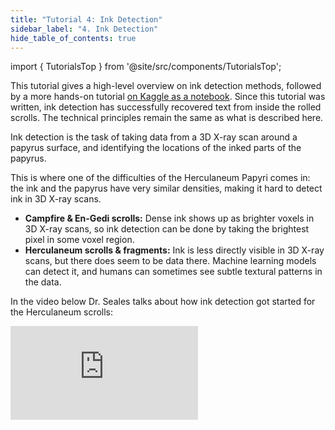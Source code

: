 ```yaml
---
title: "Tutorial 4: Ink Detection"
sidebar_label: "4. Ink Detection"
hide_table_of_contents: true
---
```


<head>
  <html data-theme="dark" />

  <meta
    name="description"
    content="A $1,000,000+ machine learning and computer vision competition"
  />

  <meta property="og:type" content="website" />
  <meta property="og:url" content="https://scrollprize.org" />
  <meta property="og:title" content="Vesuvius Challenge" />
  <meta
    property="og:description"
    content="A $1,000,000+ machine learning and computer vision competition"
  />
  <meta
    property="og:image"
    content="https://scrollprize.org/img/social/opengraph.jpg"
  />

  <meta property="twitter:card" content="summary_large_image" />
  <meta property="twitter:url" content="https://scrollprize.org" />
  <meta property="twitter:title" content="Vesuvius Challenge" />
  <meta
    property="twitter:description"
    content="A $1,000,000+ machine learning and computer vision competition"
  />
  <meta
    property="twitter:image"
    content="https://scrollprize.org/img/social/opengraph.jpg"
  />
</head>

import { TutorialsTop } from '@site/src/components/TutorialsTop';

<TutorialsTop highlightId={4} />

This tutorial gives a high-level overview on ink detection methods, followed by a more hands-on tutorial [on Kaggle as a notebook](https://www.kaggle.com/code/jpposma/vesuvius-challenge-ink-detection-tutorial).
Since this tutorial was written, ink detection has successfully recovered text from inside the rolled scrolls.
The technical principles remain the same as what is described here.

Ink detection is the task of taking data from a 3D X-ray scan around a papyrus surface, and identifying the locations of the inked parts of the papyrus.

This is where one of the difficulties of the Herculaneum Papyri comes in: the ink and the papyrus have very similar densities, making it hard to detect ink in 3D X-ray scans.

* **Campfire & En-Gedi scrolls:** Dense ink shows up as brighter voxels in 3D X-ray scans, so ink detection can be done by taking the brightest pixel in some voxel region.
* **Herculaneum scrolls & fragments:** Ink is less directly visible in 3D X-ray scans, but there does seem to be data there. Machine learning models can detect it, and humans can sometimes see subtle textural patterns in the data.

In the video below Dr. Seales talks about how ink detection got started for the Herculaneum scrolls:

<iframe className="w-[100%] aspect-video mb-4" src="https://www.youtube.com/embed/g-7-Xg75CCI?start=5930" title="YouTube video player" frameBorder="0" allow="accelerometer; autoplay; clipboard-write; encrypted-media; gyroscope; picture-in-picture; web-share" allowFullScreen/>

Not only can machine learning models detect the ink, on occasion we can see the ink directly in the 3D X-ray volumes. Here are some examples, with slices from the 3D surface volumes on the left, and infrared photos showing ink on the right (from the [data paper](https://arxiv.org/abs/2304.02084)):

<figure className="">
  <img src="/img/tutorials/ink2-alpha.png" />
</figure>

<figure className="">
  <img src="/img/tutorials/ink1-alpha.png" />

  <figcaption className="mt-0">Ink visible in 3D surface volumes (left: 3D volume slice; right: infrared photo), found by Stephen Parsons</figcaption>
</figure>

You have to look closely, but the shapes are visible!

Discoveries from the community have found widespread examples of visible ink like this inside the intact scrolls. In particular the [“crackle pattern”](https://caseyhandmer.wordpress.com/2023/08/05/reading-ancient-scrolls/) discovered by Casey Handmer has proven useful, and inspired a number of labeling approaches that successfully produce models capable of detecting ink in the scrolls.

For the purposes of the tutorial, we will use the fragment datasets, which contain ground truth ink labels made using infrared photography of the exposed writing on the surface.

At a high level, training on a fragment works like this:

<figure className="">
  <img src="/img/tutorials/ml-overview-alpha.png" />
</figure>

From a fragment (a) we obtain a 3D volume (b), from which we segment a mesh (c), around which we sample a surface volume (d). We also take an infrared photo (e) of the fragment, which we align (f) with the surface volume, and then manually turn into a binary label image (g).

We train this model by picking a pixel in the binary label image, and sampling a subvolume around the same coordinates from the surface volume. We then backpropagate the known label data to update the model weights:

<figure>
  <video autoPlay playsInline loop muted className="w-[100%] " poster="/img/tutorials/ink-training-anim3-dark.jpg">
    <source src="/img/tutorials/ink-training-anim3-dark.webm" type="video/webm"/>
    <source src="/img/tutorials/ink-training-anim3-dark.mp4" type="video/mp4"/>
  </video>
</figure>

We can then use the model to predict what a label image would have looked like, from different input data than you have trained on.

<figure>
  <video autoPlay playsInline loop muted className="w-[100%]" poster="/img/tutorials/ink-detection-anim3-dark.jpg">
    <source src="/img/tutorials/ink-detection-anim3-dark.webm" type="video/webm"/>
    <source src="/img/tutorials/ink-detection-anim3-dark.mp4" type="video/mp4"/>
  </video>
</figure>

Of course, in reality the label image on the right doesn’t come out perfectly. Stephen Parsons’ [ink-id](https://github.com/educelab/ink-id/) program is one example of an ML-based approach. It produces outputs like this (showing different training epochs in k-fold training/prediction):

<figure>
  <video autoPlay playsInline loop muted className="w-[100%] max-w-[238px]" poster="/img/landing/fragment-training2.jpg">
    <source src="/img/landing/fragment-training2.webm" type="video/webm"/>
    <source src="/img/landing/fragment-training2.mp4" type="video/mp4"/>
  </video>
  <figcaption className="mt-0">A model learning to detect ink on a fragment, showing different training epochs</figcaption>
</figure>

When running ink-id on all the public fragments, the results look like this (prediction left, infrared right):

<figure className="">
  <table className="w-[100%] max-w-[400px]">
    <tr><td className="w-50%"><img className="w-[100%]" src="/img/tutorials/f1_composite.png" /></td><td className="w-50%"><img className="w-[100%]" src="/img/tutorials/f1_ir.png" /></td></tr>
    <tr><td className="w-50%"><img className="w-[100%]" src="/img/tutorials/f2_composite.png" /></td><td className="w-50%"><img className="w-[100%]" src="/img/tutorials/f2_ir.png" /></td></tr>
    <tr><td className="w-50%"><img className="w-[100%]" src="/img/tutorials/f3_composite.png" /></td><td className="w-50%"><img className="w-[100%]" src="/img/tutorials/f3_ir.png" /></td></tr>
  </table>
  <figcaption className="mt-0">Predicted label images from ink-id (left); infrared photos (right)</figcaption>
</figure>

As you can see, some letters can be clearly seen, others not at all, and a lot of letters are somewhere in between. All fragments also have “hidden layers”: pieces of papyrus that are fused to the backs of the fragments. Running the machine model on those reveals some previously unseen letters:

<div className="flex flex-wrap items-end max-w-[500px] mb-4">
  <figure className="w-[33%]">
    <img src="/img/tutorials/f1_hidden_composite.png"/>
  </figure>
  <figure className="w-[33%]">
    <img src="/img/tutorials/f2_hidden_composite.png"/>
  </figure>
  <figure className="w-[33%]">
    <img src="/img/tutorials/f4_hidden_composite_partially_redacted.png"/>
  </figure>
  <figcaption className="mt-0">“Hidden layers” of papyrus, partially revealed by machine learning.</figcaption>
</div>

The [Ink Detection Progress Prize on Kaggle](https://www.kaggle.com/competitions/vesuvius-challenge-ink-detection/) was all about creating the best possible machine learning model for detecting ink within the fragments. Since then newer models have successfully uncovered ink in full scrolls (the [First Letters Prize](firstletters), and then the [2023 Grand Prize](grandprize)).

So how can a machine learning model detect ink? In the electron microscope images below (from the paper [From invisibility to readability: Recovering the ink of Herculaneum](https://journals.plos.org/plosone/article/file?id=10.1371/journal.pone.0215775&type=printable)), you can clearly see the difference between the inked and non-inked regions. We suspect that machine learning models are able to learn some of these features from the 3D X-ray scans.

<figure>
  <a href="/img/tutorials/sem.png" target="_blank"><img src="/img/tutorials/sem-alpha.png"  className="w-[100%]"/></a>
  <figcaption className="mt-0">Electron microscope pictures from the top (A and B) and the side (C) <a href="https://journals.plos.org/plosone/article?id=10.1371/journal.pone.0215775">(source)</a></figcaption>
</figure>

<div>The main challenges for ink detection are:</div>

* Model performance, getting more letters to be legible.
* Applying these models to the full scrolls.
* Reverse engineering the models to better understand the kind of patterns they are using to detect ink.
* Creating more ground truth data (e.g. “campfire scrolls” or synthetic data).

Now let’s create a model! This part of the tutorial is over [on Kaggle as a notebook](https://www.kaggle.com/code/jpposma/vesuvius-challenge-ink-detection-tutorial).

To run more advanced models on the [scroll segments](data_segments), check out the winning code from the [First Letters Prize](firstletters) and the [2023 Grand Prize](grandprize).

To run the Grand Prize winning model: 

1. Create a folder somewhere on your machine you'd like to store both the model and also the segment data and open a terminal from within it
2. Clone the Grand Prize repo:

```bash
git clone https://github.com/younader/Vesuvius-Grandprize-Winner.git
cd Vesuvius-Grandprize-Winner
```
3. Download and install anaconda or miniconda from: https://www.anaconda.com/download

4. Create a new Conda env and activate it

```bash
conda create -n vesuviusgp
conda activate vesuviusgp
```
5. Install the requirements

```bash
pip install -r requirements.txt
```

At this point you have the model and all the requirements on your pc. The current inference and training scripts use relative paths, all starting from the directory from which you cloned the repository.

What this means is that when you run the inference or training scripts, they are starting from that directory, and looking for the folders from there. 

The following directory structure is required, unless you want to modify the paths in the script. Note that the segment name and the _mask.png and _inklabels.png must match.  
.
└── Vesuvius-Grandprize-Winner-main/
    ├── eval_scrolls/
    │   └── segment1/
    │       ├── layers/
    │       │   └── 00.tif
    │       └── segment1_mask.png
    └── train_scrolls/
        └── segment1/
            ├── layers/
            │   └── 00.tif
            ├── segment1_mask.png
            └── segment1_inklabels.png

For inference; 
There are some defaults in the InferenceArgumentParser class, but it also accepts them as inputs

```bash
    segment_id: list[str] =['20230925002745'] #this accepts multiple segments, just keep in mind all these must exist in eval_scrolls, unless you change the segment_path
    segment_path:str='./eval_scrolls' #the path to the segments
    model_path:str= 'outputs/vesuvius/pretraining_all/vesuvius-models/valid_20230827161847_0_fr_i3depoch=7.ckpt' #the path to the checkpoint you downloaded or created and want to use for inference
    out_path:str="" #path to output predictions
    stride: int = 2 #the amount of pixels to skip when sliding the window, default is 2, you can run this up to 32 with no real difference in quality but a substantial increase to speed
    start_idx:int=15 
    workers: int = 4 #number of threads to use, increase or decrease depending on your specs, not to exceed number of threads avail
    batch_size: int = 512 #increase or decrease depending on hardware, would have some difficulty above 512 on regular consumer hardware. if you get CUDA: out of memoery errors, lower this or increase stride, or both
    size:int=64 #window size
    reverse:int=0 #use to reverse the order of the layers during inference
    device:str='cuda' #change to cpu or mps if on device with no gpu or apple device, respectively
```
these all can be passed as arguments. ex: `python inference_timesformer.py --segment_id 20231210121321 20231221180251 --segment_path $(pwd)/train_scrolls --model_path timesformer_wild15_20230702185753_0_fr_i3depoch=12.ckpt`

advanced: to change the number of layers the model runs inference on, you must change the following:

```bash

    in the read_image_mask function, where it is defined

    read_image_mask(fragment_id,start_idx=18,end_idx=38,rotation=0) #modify the start_idx and the end_idx

    in the RegressionPLModel class, in the self.backbone=TimeSformer attributes,

    num_frames = 30 #change this to the number of images you want to use. TimeSformer is just treating each image as a frame in a video

```
For training: 

```bash

    in the CFG class,

    valid_id = '20230820203112' #change this to the segment you want to use as a validation segment

    in the get_train_valid_dataset function

    under for fragment_id_ink [] #insert the segments you want to use for training that you have located in train_scrolls, including your valid segment

    towards the bottom under fragments=['20231005123336'] #change this to include each valid segment you want to use in a fold, so for if you have 1 you will have 1 valid segment and it will run the number of defined epochs with that valid. if you have 2 here it will do 2 full training runs with two different valid sets

```



train_timesformer_og.py and train_timesformer_deduped.py do not accept any arguments, but most of the parameters are the same as described above.
